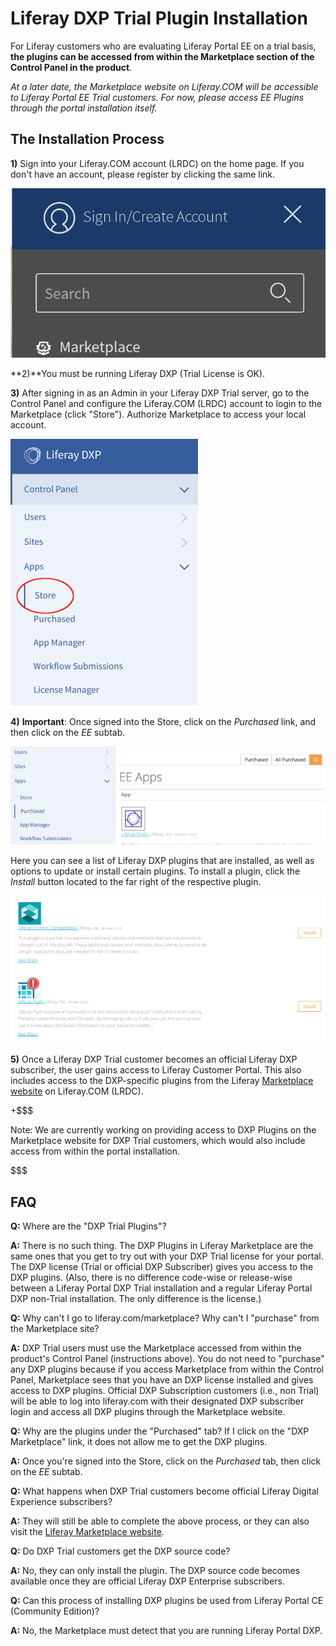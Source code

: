 # Liferay DXP Trial Plugin Installation

For Liferay customers who are evaluating Liferay Portal EE on a trial
basis, **the plugins can be accessed from within the Marketplace section
of the Control Panel in the product**. 

*At a later date, the Marketplace website on Liferay.COM will be accessible to
Liferay Portal EE Trial customers. For now, please access EE Plugins through the
portal installation itself.*  

## The Installation Process

**1)** Sign into your Liferay.COM account (LRDC) on the home page. If you
don't have an account, please register by clicking the same link. 

![Click the hamburger menu to sign in or create an account.](../../images-dxp/liferay-com-sign-in.png)

**2)**You must be running Liferay DXP (Trial License is OK).


**3)** After signing in as an Admin in your Liferay DXP Trial
server, go to the Control Panel and configure the Liferay.COM (LRDC)
account to login to the Marketplace (click "Store"). Authorize Marketplace to
access your local account.

![Click the *Store* link and authorize Marketplace to access your local account.](../../images-dxp/dxp-store-link.png)

**4)** **Important**: Once signed into the Store, click on the *Purchased* link,
and then click on the *EE* subtab.

![The trial plugins are available as plugins already purchased.](../../images-dxp/dxp-store-ee.png)

Here you can see a list of Liferay DXP plugins that are installed, as well as
options to update or install certain plugins. To install a plugin, click the
*Install* button located to the far right of the respective plugin.

![Click the *Install* button to install a plugin.](../../images-dxp/dxp-store-install.png)

**5)** Once a Liferay DXP Trial customer becomes an official Liferay DXP
subscriber, the user gains access to Liferay Customer Portal. This also
includes access to the DXP-specific plugins from the Liferay [Marketplace website](https://www.liferay.com/marketplace) on Liferay.COM (LRDC).

+$$$

Note: We are currently working on providing access to DXP Plugins on the
Marketplace website for DXP Trial customers, which would also include
access from within the portal installation. 

$$$

## FAQ 

**Q:** Where are the "DXP Trial Plugins"?

**A:** There is no such thing. The DXP Plugins in Liferay Marketplace are
the same ones that you get to try out with your DXP Trial license for your
portal. The DXP license (Trial or official DXP Subscriber) gives you access to the
DXP plugins. (Also, there is no difference code-wise or release-wise between a
Liferay Portal DXP Trial installation and a regular Liferay Portal DXP non-Trial
installation. The only difference is the license.)

**Q:** Why can't I go to liferay.com/marketplace? Why can't I "purchase" from the
Marketplace site?

**A:** DXP Trial users must use the Marketplace accessed from within the
product's Control Panel (instructions above). You do not need to
"purchase" any DXP plugins because if you access Marketplace from within
the Control Panel, Marketplace sees that you have an DXP
license installed and gives access to DXP plugins. Official DXP
Subscription customers (i.e., non Trial) will be able to log into
liferay.com with their designated DXP subscriber login and access all DXP
plugins through the Marketplace website. 

**Q:** Why are the plugins under the "Purchased" tab? If I click on the
"DXP Marketplace" link, it does not allow me to get the DXP plugins.

**A:** Once you're signed into the Store, click on the *Purchased* tab,
then click on the *EE* subtab.

**Q:** What happens when DXP Trial customers become official Liferay
Digital Experience subscribers?

**A:** They will still be able to complete the above process, or they
can also visit the [Liferay Marketplace website](https://www.liferay.com/marketplace).

**Q:** Do DXP Trial customers get the DXP source code?

**A:** No, they can only install the plugin. The DXP source code becomes
available once they are official Liferay DXP Enterprise subscribers.

**Q:** Can this process of installing DXP plugins be used from Liferay Portal CE
(Community Edition)?

**A:** No, the Marketplace must detect that you are running Liferay Portal DXP.

